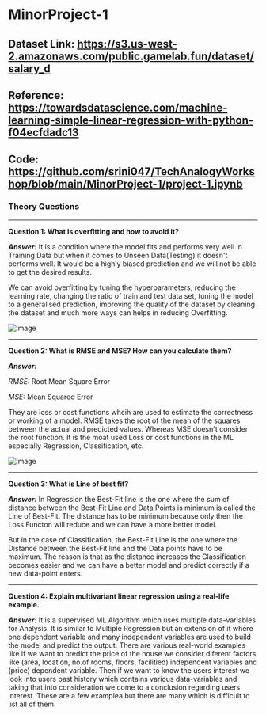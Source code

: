# MinorProject-1

## Dataset Link: https://s3.us-west-2.amazonaws.com/public.gamelab.fun/dataset/salary_d


## Reference: https://towardsdatascience.com/machine-learning-simple-linear-regression-with-python-f04ecfdadc13

## Code: https://github.com/srini047/TechAnalogyWorkshop/blob/main/MinorProject-1/project-1.ipynb

### Theory Questions

<hr></hr>

**Question 1: What is overfitting and how to avoid it?**

***Answer:*** It is a condition where the model fits and performs very well in Training Data but when it comes to Unseen Data(Testing) it doesn't performs well. It would be a highly biased prediction and we will not be able to get the desired results.

We can avoid overfitting by tuning the hyperparameters, reducing the learning rate, changing the ratio of train and test data set, tuning the model to a generalised prediction, improving the quality of the dataset by cleaning the dataset and much more ways can helps in reducing Overfitting.

![image](https://user-images.githubusercontent.com/81156510/129439182-9f30f508-29a9-48af-a1d7-53aca9e0960e.png)

<hr></hr>

**Question 2: What is RMSE and MSE? How can you calculate them?**

***Answer:*** 

*RMSE:* Root Mean Square Error

*MSE:* Mean Squared Error

They are loss or cost functions whcih are used to estimate the correctness or working of a model. RMSE takes the root of the mean of the squares between the actual and predicted values. Whereas MSE doesn't consider the root function. It is the moat used Loss or cost functions in the ML especially Regression, Classification, etc.

![image](https://user-images.githubusercontent.com/81156510/129439170-26f62219-327c-4f9a-9cd5-946d40b6fa17.png)

<hr></hr>

**Question 3: What is Line of best fit?**

***Answer:*** In Regression the Best-Fit line is the one where the sum of distance between the Best-Fit Line and Data Points is minimum is called the Line of Best-Fit. The distance has to be minimum because only then the Loss Functon will reduce and we can have a more better model.

But in the case of Classification, the Best-Fit Line is the one where the Distance between the Best-Fit line and the Data points have to be maximum. The reason is that as the distance increases the Classification becomes easier and we can have a better model and predict correctly if a new data-point enters.

<hr></hr>

**Question 4: Explain multivariant linear regression using a real-life example.**

***Answer:*** It is a supervised ML Algorithm which uses multiple data-variables for Analysis. It is similar to Multiple Regression but an extension of it where one dependent variable and many independent variables are used to build the model and predict the output. There are various real-world examples like if we want to predict the price of the house we consider diferent factors like (area, location, no.of rooms, floors, facilitied) independent variables and (price) dependent variable. Then if we want to know the users interest we look into users past history which contains various data-variables and taking that into consideration we come to a conclusion regarding users interest. These are a few examplea but there are many which is difficult to list all of them.
